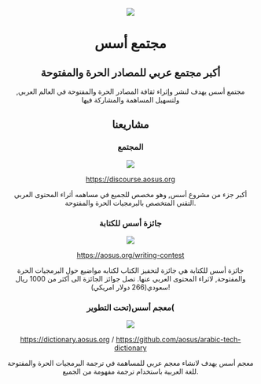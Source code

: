 <div align="center">

![](https://aosus.org/wp-content/uploads/2022/02/aosus-preview.jpg.webp)

# مجتمع أسس

## أكبر مجتمع عربي للمصادر الحرة والمفتوحة


مجتمع أسس يهدف لنشر وإثراء ثقافة المصادر الحرة والمفتوحة في العالم العربي, ولتسهيل المساهمة والمشاركة فيها

## مشاريعنا
### المجتمع
![](https://aosus.org/wp-content/uploads/2021/09/fav-150x150.png.webp)

https://discourse.aosus.org

أكبر جزء من مشروع أسس, وهو مخصص للجميع في مساهمه أثراء المحتوى العربي التقني المتخصص بالبرمجيات الحرة والمفتوحة.


### جائزة أسس للكتابة
![](https://aosus.org/wp-content/uploads/2021/10/writing-contest-300x240.png.webp)

https://aosus.org/writing-contest

جائزة أسس للكتابة هي جائزة لتحفيز الكتاب لكتابه مواضيع حول البرمجيات الحرة والمفتوحة, لاثراء المحتوى العربي عنها.
تصل جوائز الجائزة الى أكثر من 1000 ريال سعودي(266 دولار امريكي)!

### معجم أسس(تحت التطوير(
![](https://aosus.org/wp-content/uploads/2021/10/Dictionary-icon-white-263x300.png)

https://dictionary.aosus.org / https://github.com/aosus/arabic-tech-dictionary

معجم أسس يهدف لانشاء معجم عربي للمساهمة في ترجمة البرمجيات الحرة والمفتوحة للغة العربية باستخدام ترجمة مفهومة من الجميع.

</div>
